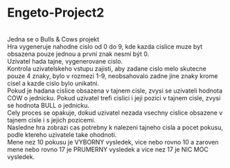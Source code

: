 # Engeto-Project2
\
Jedna se o Bulls &amp; Cows projekt\
Hra vygeneruje nahodne cislo od 0 do 9, kde kazda cislice muze byt obsazena pouze jednou a první znak nesmí být 0.\
Uzivatel hada tajne, vygenerovane cislo.\
Kontrola uzivatelskeho vstupu zajisti, aby zadane cislo melo skutecne pouze 4 znaky, bylo v rozmezi 1-9, neobsahovalo zadne jine znaky krome cisel a kazde cislo bylo unikatni.\
Pokud je hadana cislice obsazena v tajnem cisle, zvysi se uzivateli hodnota COW o jednicku. Pokud uzivatel trefi cislici i jeji pozici v tajnem cisle, zvysi se hodnota BULL o jednicku.\
Cely proces se opakuje, dokud uzivatel nezada vsechny cislice obsazene v tajnem cisle i s jejich pozicemi.\
Nasledne hra zobrazi cas potrebny k nalezeni tajneho cisla a pocet pokusu, podle ktereho uzivatele take ohodnoti.\
Mene nez 10 pokusu je VYBORNY vysledek, vice nebo rovno 10 a zaroven mene nebo rovno 17 je PRUMERNY vysledek a vice nez 17 je NIC MOC vysledek.
